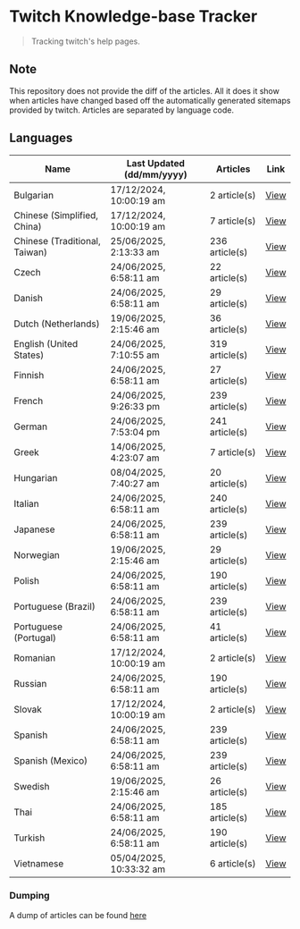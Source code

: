 # Twitch Knowledge-base Tracker
> Tracking twitch's help pages. 

## Note
This repository does not provide the diff of the articles. All it does it show when articles have changed based
off the automatically generated sitemaps provided by twitch. Articles are separated by language code.

## Languages

| Name                          | Last Updated (dd/mm/yyyy) | Articles       | Link                   |
|-------------------------------|---------------------------|----------------|------------------------|
| Bulgarian                     | 17/12/2024, 10:00:19 am   | 2 article(s)   | [View](docs/bg.md)     |
| Chinese (Simplified, China)   | 17/12/2024, 10:00:19 am   | 7 article(s)   | [View](docs/zh_CN.md)  |
| Chinese (Traditional, Taiwan) | 25/06/2025, 2:13:33 am    | 236 article(s) | [View](docs/zh_TW.md)  |
| Czech                         | 24/06/2025, 6:58:11 am    | 22 article(s)  | [View](docs/cs.md)     |
| Danish                        | 24/06/2025, 6:58:11 am    | 29 article(s)  | [View](docs/da.md)     |
| Dutch (Netherlands)           | 19/06/2025, 2:15:46 am    | 36 article(s)  | [View](docs/nl_NL.md)  |
| English (United States)       | 24/06/2025, 7:10:55 am    | 319 article(s) | [View](docs/en_US.md)  |
| Finnish                       | 24/06/2025, 6:58:11 am    | 27 article(s)  | [View](docs/fi.md)     |
| French                        | 24/06/2025, 9:26:33 pm    | 239 article(s) | [View](docs/fr.md)     |
| German                        | 24/06/2025, 7:53:04 pm    | 241 article(s) | [View](docs/de.md)     |
| Greek                         | 14/06/2025, 4:23:07 am    | 7 article(s)   | [View](docs/el.md)     |
| Hungarian                     | 08/04/2025, 7:40:27 am    | 20 article(s)  | [View](docs/hu.md)     |
| Italian                       | 24/06/2025, 6:58:11 am    | 240 article(s) | [View](docs/it.md)     |
| Japanese                      | 24/06/2025, 6:58:11 am    | 239 article(s) | [View](docs/ja.md)     |
| Norwegian                     | 19/06/2025, 2:15:46 am    | 29 article(s)  | [View](docs/no.md)     |
| Polish                        | 24/06/2025, 6:58:11 am    | 190 article(s) | [View](docs/pl.md)     |
| Portuguese (Brazil)           | 24/06/2025, 6:58:11 am    | 239 article(s) | [View](docs/pt_BR.md)  |
| Portuguese (Portugal)         | 24/06/2025, 6:58:11 am    | 41 article(s)  | [View](docs/pt_PT.md)  |
| Romanian                      | 17/12/2024, 10:00:19 am   | 2 article(s)   | [View](docs/ro.md)     |
| Russian                       | 24/06/2025, 6:58:11 am    | 190 article(s) | [View](docs/ru.md)     |
| Slovak                        | 17/12/2024, 10:00:19 am   | 2 article(s)   | [View](docs/sk.md)     |
| Spanish                       | 24/06/2025, 6:58:11 am    | 239 article(s) | [View](docs/es.md)     |
| Spanish (Mexico)              | 24/06/2025, 6:58:11 am    | 239 article(s) | [View](docs/es_MX.md)  |
| Swedish                       | 19/06/2025, 2:15:46 am    | 26 article(s)  | [View](docs/sv.md)     |
| Thai                          | 24/06/2025, 6:58:11 am    | 185 article(s) | [View](docs/th.md)     |
| Turkish                       | 24/06/2025, 6:58:11 am    | 190 article(s) | [View](docs/tr.md)     |
| Vietnamese                    | 05/04/2025, 10:33:32 am   | 6 article(s)   | [View](docs/vi.md)     |

### Dumping
A dump of articles can be found [here](docs/RAW.md)